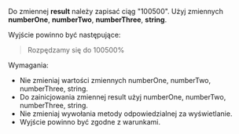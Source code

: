 Do zmiennej **result** należy zapisać ciąg "100500".
Użyj zmiennych **numberOne**, **numberTwo**, **numberThree**, **string**.

Wyjście powinno być następujące:
> Rozpędzamy się do 100500%

Wymagania:

- Nie zmieniaj wartości zmiennych numberOne, numberTwo, numberThree, string.
- Do zainicjowania zmiennej result użyj numberOne, numberTwo, numberThree, string.
- Nie zmieniaj wywołania metody odpowiedzialnej za wyświetlanie.
- Wyjście powinno być zgodne z warunkami.